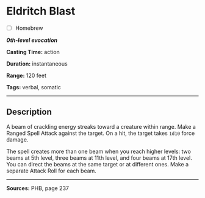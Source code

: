 # Eldritch Blast

- [ ] Homebrew

***0th-level evocation***

**Casting Time:** action

**Duration:** instantaneous

**Range:** 120 feet

**Tags:** verbal, somatic

---

## Description
A beam of crackling energy streaks toward a creature within range.
Make a Ranged Spell Attack against the target.
On a hit, the target takes `1d10` force damage.

The spell creates more than one beam when you reach higher levels: two beams at 5th level, three beams at 11th level, and four beams at 17th level.
You can direct the beams at the same target or at different ones.
Make a separate Attack Roll for each beam.

---

**Sources:** PHB, page 237
